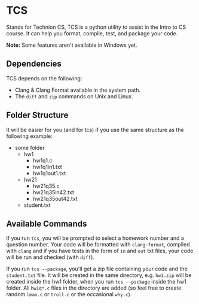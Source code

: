 # TCS

Stands for Technion CS, TCS is a python utility to assist in the Intro to CS course. It can help you format, compile, test, and package your code.

**Note:** Some features aren't available in Windows yet.

## Dependencies

TCS depends on the following:

- Clang & Clang Format available in the system path.
- The `diff` and `zip` commands on Unix and Linux.

## Folder Structure

It will be easier for you (and for tcs) if you use the same structure as the following example:

- some folder
    - hw1
        - hw1q1.c
        - hw1q1in1.txt
        - hw1q1out1.txt
    - hw21
        - hw21q35.c
        - hw21q35in42.txt
        - hw21q35out42.txt
    - student.txt

## Available Commands

If you run `tcs`, you will be prompted to select a homework number and a question number. Your code will be formatted with `clang-format`, compiled with `clang` and if you have tests in the form of `in` and `out` txt files, your code will be run and checked (with `diff`).

If you run `tcs --package`, you'll get a zip file containing your code and the `student.txt` file. It will be created in the same directory, e.g. `hw1.zip` will be created inside the hw1 folder, when you run `tcs --package` inside the hw1 folder. All `hw1q*.c` files in the directory are added (so feel free to create random `lmao.c` or `troll.c` or the occasional `why.c`).